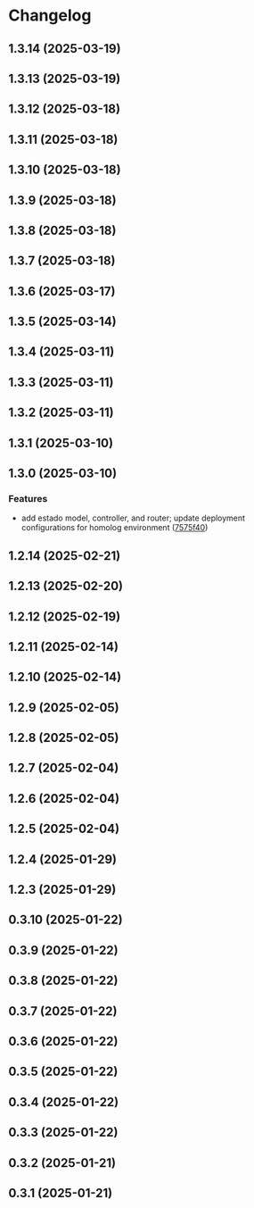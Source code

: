 # Changelog

## 1.3.14 (2025-03-19)

## 1.3.13 (2025-03-19)

## 1.3.12 (2025-03-18)

## 1.3.11 (2025-03-18)

## 1.3.10 (2025-03-18)

## 1.3.9 (2025-03-18)

## 1.3.8 (2025-03-18)

## 1.3.7 (2025-03-18)

## 1.3.6 (2025-03-17)

## 1.3.5 (2025-03-14)

## 1.3.4 (2025-03-11)

## 1.3.3 (2025-03-11)

## 1.3.2 (2025-03-11)

## 1.3.1 (2025-03-10)

## 1.3.0 (2025-03-10)

### Features

* add estado model, controller, and router; update deployment configurations for homolog environment ([7575f40](https://github.com/oondemand/cst-rakuten-backend/commit/7575f409384bfe29b356196284c537d87b257ff7))

## 1.2.14 (2025-02-21)

## 1.2.13 (2025-02-20)

## 1.2.12 (2025-02-19)

## 1.2.11 (2025-02-14)

## 1.2.10 (2025-02-14)

## 1.2.9 (2025-02-05)

## 1.2.8 (2025-02-05)

## 1.2.7 (2025-02-04)

## 1.2.6 (2025-02-04)

## 1.2.5 (2025-02-04)

## 1.2.4 (2025-01-29)

## 1.2.3 (2025-01-29)

## 0.3.10 (2025-01-22)

## 0.3.9 (2025-01-22)

## 0.3.8 (2025-01-22)

## 0.3.7 (2025-01-22)

## 0.3.6 (2025-01-22)

## 0.3.5 (2025-01-22)

## 0.3.4 (2025-01-22)

## 0.3.3 (2025-01-22)

## 0.3.2 (2025-01-21)

## 0.3.1 (2025-01-21)
